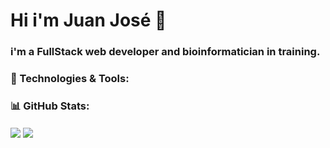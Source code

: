 # Hi i'm Juan José 👋

### i'm a FullStack web developer and bioinformatician in training.

### 🧰 Technologies & Tools:


### 📊 GitHub Stats:

<img align="center" src="https://github-readme-stats.vercel.app/api/top-langs/?username=juanjo255&theme=radical" />
<img align="center" src="https://github-readme-stats.vercel.app/api/pin/?username=juanjo255&theme=radical" />

<!--
**juanjo255/juanjo255** is a ✨ _special_ ✨ repository because its `README.md` (this file) appears on your GitHub profile.

Here are some ideas to get you started:

- 🔭 I’m currently working on ...
- 🌱 I’m currently learning ...
- 👯 I’m looking to collaborate on ...
- 🤔 I’m looking for help with ...
- 💬 Ask me about ...
- 📫 How to reach me: ...
- 😄 Pronouns: ...
- ⚡ Fun fact: ...
-->
